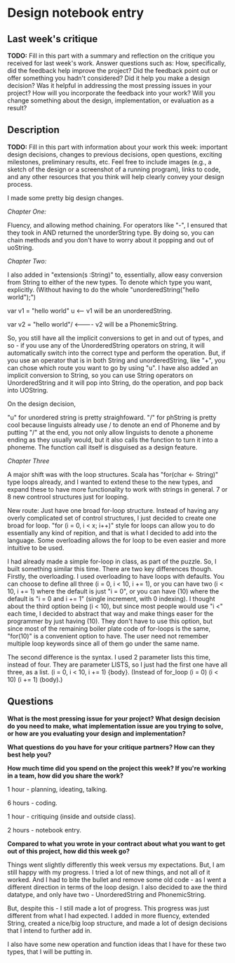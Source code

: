 # Design notebook entry

## Last week's critique

**TODO:** Fill in this part with a summary and reflection on the critique you received for
last week's work. Answer questions such as:  How, specifically, did the feedback help
improve the project? Did the feedback point out or offer something you hadn't considered?
Did it help you make a design decision? Was it helpful in addressing the most pressing
issues in your project? How will you incorporate the feedback into your work? Will you
change something about the design, implementation, or evaluation as a result?

## Description

**TODO:** Fill in this part with information about your work this week:
important design decisions, changes to previous decisions, open questions,
exciting milestones, preliminary results, etc. Feel free to include images
(e.g., a sketch of the design or a screenshot of a running program), links to
code, and any other resources that you think will help clearly convey your
design process.

I made some pretty big design changes.


*Chapter One:*

Fluency, and allowing method chaining. For operators like "-", I ensured that they took in AND returned the unorderString type. By doing so, you can chain methods and you don't have to worry about it popping and out of uoString. 


*Chapter Two:*

I also added in "extension(s :String)" to, essentially, allow easy conversion from String to either of the new types. To denote which type you want, explicitly. (Without having to do the whole "unorderedString("hello world");")

var v1 = "hello world" u   <-- v1 will be an unorderedString. 

var v2 = "hello world"/ <---- v2 will be a PhonemicString.

So, you still have all the implicit conversions to get in and out of types, and so - if you use any of the UnorderedString operators on string, it will automatically switch into the correct type and perform the operation. But, if you use an operator that is in both String and unorderedString, like "+", you can chose which route you want to go by using "u". I have also added an implicit conversion to String, so you can use String operators on UnorderedString and it will pop into String, do the operation, and pop back into UOString.

On the design decision,

"u" for unordered string is pretty straighfoward. "/" for phString is pretty cool because linguists already use / to denote an end of Phoneme and by putting "/" at the end, you not only allow linguists to denote a phoneme ending as they usually would, but it also calls the function to turn it into a phoneme. The function call itself is disguised as a design feature.  


*Chapter Three*

A major shift was with the loop structures. Scala has "for(char <- String)" type loops already, and I wanted to extend these to the new types, and expand these to have more functionality to work with strings in general. 7 or 8 new controol structures just for looping.

New route: Just have one broad for-loop structure. Instead of having any overly complicated set of control structures, I just decided to create one broad for loop. "for (i = 0, i < x; i++)" style for loops can allow you to do essentially any kind of repition, and that is what I decided to add into the language. Some overloading allows the for loop to be even easier and more intuitive to be used. 

I had already made a simple for-loop in class, as part of the puzzle. So, I built something similar this time. There are two key differences though. Firstly, the overloading. I used overloading to have loops with defaults. You can choose to define all three (i = 0, i < 10, i += 1), or you can have two (i < 10, i += 1) where the default is just "i = 0", or you can have (10) where the default is "i = 0 and i += 1" (single increment, with 0 indexing). I thought about the third option being (i < 10), but since most people would use "i <" each time, I decided to abstract that way and make things easer for the programmer by just having (10). They don't have to use this option, but since most of the remaining boiler plate code of for-loops is the same, "for(10)" is a convenient option to have. The user need not remember multiple loop keywords since all of them go under the same name. 

The second difference is the syntax. I used 2 parameter lists this time, instead of four. They are parameter LISTS, so I just had the first one have all three, as a list. (i = 0, i < 10, i += 1) {body}. (Instead of for_loop (i = 0) (i < 10) (i += 1) (body).)

## Questions

**What is the most pressing issue for your project? What design decision do
you need to make, what implementation issue are you trying to solve, or how
are you evaluating your design and implementation?**



**What questions do you have for your critique partners? How can they best help
you?**

**How much time did you spend on the project this week? If you're working in a
team, how did you share the work?**

1 hour - planning, ideating, talking.

6 hours - coding.

1 hour - critiquing (inside and outside class).

2 hours - notebook entry.

**Compared to what you wrote in your contract about what you want to get out of this
project, how did this week go?**

Things went slightly differently this week versus my expectations. But, I am still happy with my progress. I tried a lot of new things, and not all of it worked. And I had to bite the bullet and remove some old code - as I went a different direction in terms of the loop design. I also decided to axe the third datatype, and only have two - UnorderedString and PhonemicString.

But, despite this - I still made a lot of progress. This progress was just different from what I had expected. I added in more fluency, extended String, created a nice/big loop structure, and made a lot of design decisions that I intend to further add in.

I also have some new operation and function ideas that I have for these two types, that I will be putting in.
